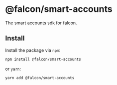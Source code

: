 # @falcon/smart-accounts

The smart accounts sdk for falcon.

## Install

Install the package via `npm`:

```sh
npm install @falcon/smart-accounts
```

or `yarn`:

```sh
yarn add @falcon/smart-accounts
```
